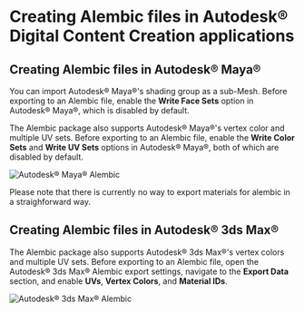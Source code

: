 # Creating Alembic files in Autodesk® Digital Content Creation applications

## Creating Alembic files in Autodesk® Maya®

You can import Autodesk® Maya®'s shading group as a sub-Mesh. Before exporting to an Alembic file, enable the **Write Face Sets** option in Autodesk® Maya®, which is disabled by default.

The Alembic package also supports Autodesk® Maya®'s vertex color and multiple UV sets. Before exporting to an Alembic file, enable the **Write Color Sets** and **Write UV Sets** options in Autodesk® Maya®, both of which are disabled by default.

![Autodesk® Maya® Alembic](images/abc_maya_options.png)

Please note that there is currently no way to export materials for alembic in a straighforward way.

## Creating Alembic files in Autodesk® 3ds Max®

The Alembic package also supports Autodesk® 3ds Max®'s vertex colors and multiple UV sets. Before exporting to an Alembic file, open the Autodesk® 3ds Max® Alembic export settings, navigate to the **Export Data** section, and enable **UVs**, **Vertex Colors**, and **Material IDs**.

![Autodesk® 3ds Max® Alembic](images/abc_max_options.png)
